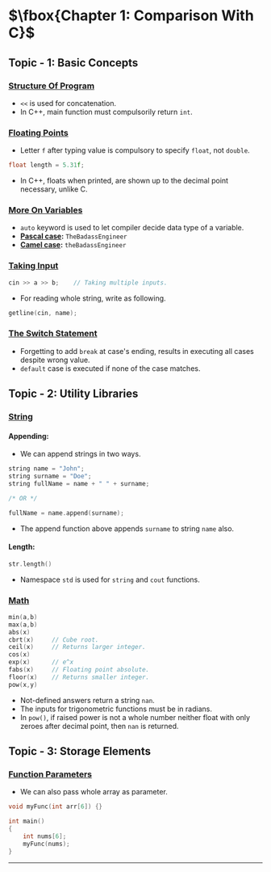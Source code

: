 # $\fbox{Chapter 1: Comparison With C}$





## **Topic - 1: Basic Concepts**

### <u>Structure Of Program</u>

- `<<` is used for concatenation.
- In C++, main function must compulsorily return `int`.


### <u>Floating Points</u>

- Letter `f` after typing value is compulsory to specify `float`, not `double`.

```cpp
float length = 5.31f;
```

- In C++, floats when printed, are shown up to the decimal point necessary, unlike C.


### <u>More On Variables</u>

- `auto` keyword is used to let compiler decide data type of a variable.
- **<u>Pascal case</u>:** `TheBadassEngineer`
- **<u>Camel case</u>:** `theBadassEngineer`


### <u>Taking Input</u>

```cpp
cin >> a >> b;    // Taking multiple inputs.
```

- For reading whole string, write as following.

```cpp
getline(cin, name);
```


### <u>The Switch Statement</u>

- Forgetting to add `break` at case's ending, results in executing all cases despite wrong value.
- `default` case is executed if none of the case matches.


## **Topic - 2: Utility Libraries**

### <u>String</u>

#### Appending:

- We can append strings in two ways.

```cpp
string name = "John";
string surname = "Doe";
string fullName = name + " " + surname;

/* OR */

fullName = name.append(surname);
```

- The append function above appends `surname` to string `name` also.

#### Length:

```cpp
str.length()
```

- Namespace `std` is used for `string` and `cout` functions.


### <u>Math</u>

```cpp
min(a,b)
max(a,b)
abs(x)
cbrt(x)     // Cube root.
ceil(x)     // Returns larger integer.
cos(x)
exp(x)      // e^x
fabs(x)     // Floating point absolute.
floor(x)    // Returns smaller integer.
pow(x,y)
```

- Not-defined answers return a string `nan`.
- The inputs for trigonometric functions must be in radians.
- In `pow()`, if raised power is not a whole number neither float with only zeroes after decimal point, then `nan` is returned.


## **Topic - 3: Storage Elements**

### <u>Function Parameters</u>

- We can also pass whole array as parameter.

```cpp
void myFunc(int arr[6]) {}

int main()
{
	int nums[6];
	myFunc(nums);
}
```

---
